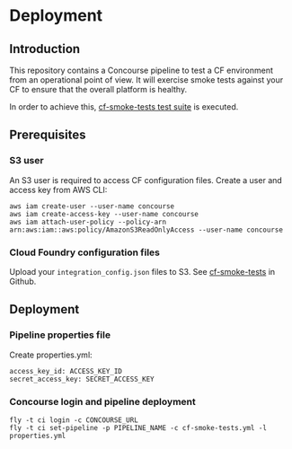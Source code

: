 # Deployment

## Introduction
This repository contains a Concourse pipeline to test a CF environment from an
operational point of view. It will exercise smoke tests against your CF to ensure
that the overall platform is healthy. 

In order to achieve this, [cf-smoke-tests test suite](https://github.com/cloudfoundry/cf-smoke-tests)
is executed.

## Prerequisites

### S3 user
An S3 user is required to access CF configuration files. Create a user and access key from AWS CLI:

    aws iam create-user --user-name concourse
    aws iam create-access-key --user-name concourse
    aws iam attach-user-policy --policy-arn arn:aws:iam::aws:policy/AmazonS3ReadOnlyAccess --user-name concourse

### Cloud Foundry configuration files
Upload your `integration_config.json` files to S3. See [cf-smoke-tests](https://github.com/cloudfoundry/cf-smoke-tests) in Github.


## Deployment

### Pipeline properties file
Create properties.yml:

    access_key_id: ACCESS_KEY_ID
    secret_access_key: SECRET_ACCESS_KEY

### Concourse login and pipeline deployment

    fly -t ci login -c CONCOURSE_URL
    fly -t ci set-pipeline -p PIPELINE_NAME -c cf-smoke-tests.yml -l properties.yml

